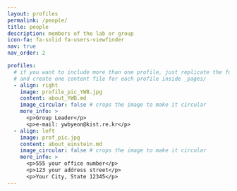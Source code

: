 ```yaml
---
layout: profiles
permalink: /people/
title: people
description: members of the lab or group
icon-fa: fa-solid fa-users-viewfinder
nav: true
nav_order: 2

profiles:
  # if you want to include more than one profile, just replicate the following block
  # and create one content file for each profile inside _pages/
  - align: right
    image: profile_pic_YWB.jpg
    content: about_YWB.md
    image_circular: false # crops the image to make it circular
    more_info: >
      <p>Group Leader</p>
      <p>e-mail: ywbyeon@kist.re.kr</p>
  - align: left
    image: prof_pic.jpg
    content: about_einstein.md
    image_circular: false # crops the image to make it circular
    more_info: >
      <p>555 your office number</p>
      <p>123 your address street</p>
      <p>Your City, State 12345</p>
---
```

